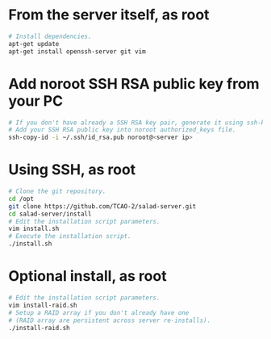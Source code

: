 # From the server itself, as root

```bash
# Install dependencies.
apt-get update
apt-get install openssh-server git vim
```

# Add noroot SSH RSA public key from your PC

```bash
# If you don't have already a SSH RSA key pair, generate it using ssh-keygen
# Add your SSH RSA public key into noroot authorized_keys file.
ssh-copy-id -i ~/.ssh/id_rsa.pub noroot@<server ip>
```

# Using SSH, as root

```bash
# Clone the git repository.
cd /opt
git clone https://github.com/TCAO-2/salad-server.git
cd salad-server/install
# Edit the installation script parameters.
vim install.sh
# Execute the installation script.
./install.sh
```

# Optional install, as root

```bash
# Edit the installation script parameters.
vim install-raid.sh
# Setup a RAID array if you don't already have one
# (RAID array are persistent across server re-installs).
./install-raid.sh
```
